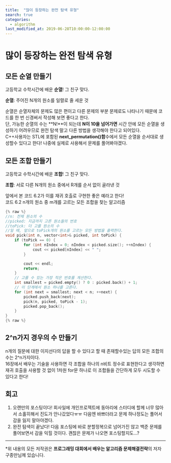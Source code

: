 ```yaml
---
title:  "많이 등장하는 완전 탐색 유형"
search: true
categories: 
  - algorithm
last_modified_at: 2019-06-28T10:00:00-12:00:00
---
```

많이 등장하는 완전 탐색 유형
=============

모든 순열 만들기
---
고등학교 수학시간에 배운 **순열**! 그 친구 맞다.

**순열**: 주어진 N개의 원소를 일렬로 줄 세운 것

순열은 순열자체의 문제도 많은 편이고 다른 문제의 부분 문제로도 나타나기 때문에 코드를 한 번 신경써서 작성해 보면 좋다고 한다.  
단, 가능한 순열의 수는 **N!**이 되는데 **N이 10을 넘어가면** 시간 안에 모든 순열을 생성하기 어려우므로 완전 탐색 말고 다른 방법을 생각해야 한다고 되어있다.  
C++사용자는 STL에 포함된 **next_permutation()함**수에서 모든 순열을 순서대로 생성할수 있다고 한다! 나중에 실제로 사용해서 문제를 풀어봐야겠다.

모든 조합 만들기
---
고등학교 수학시간에 배운 **조합**! 그 친구 맞다.

**조합**: 서로 다른 N개의 원소 중에서 R개를 순서 없이 골라낸 것

앞에서 본 코드 6.2가 이를 재귀 호출로 구현한 좋은 예라고 한다!  
코드 6.2 n개의 원소 중 m개를 고르는 모든 조합을 찾는 알고리즘  
```c++
{% raw %}
//n: 전체 원소의 수
//picked: 지금까지 고른 원소들의 번호
//toPick: 더 고를 원소의 수
//일 때, 앞으로 toPick개의 원소를 고르는 모든 방법을 출력한다.
void pick(int n, vector<int>& picked, int toPick) {
	if (toPick == 0) {
		for (int nIndex = 0; nIndex < picked.size(); ++nIndex) {
			cout << picked[nIndex] << " ";
		}

		cout << endl;
		return;
	}
	// 고를 수 있는 가장 작은 번호를 계산한다.
	int smallest = picked.empty() ? 0 : picked.back() + 1;
	// 이 단계에서 원소 하나를 고른다.
	for (int next = smallest; next < n; ++next) {
		picked.push_back(next);
		pick(n, picked, toPick - 1);
		picked.pop_back();
	}
}
{% raw %}
```

2^n가지 경우의 수 만들기
---
n개의 질문에 대한 이지선다의 답을 할 수 있다고 할 때 존재할수있는 답의 모든 조합의 수는 2^n가지이다.   
16장에서 배우는 기술을 사용하면 각 조합을 하나의 n비트 정수로 표현한다고 생각하면 재귀 호출을 사용할 것 없이 1차원 for문 하나로 이 조합들을 간단하게 모두 시도할 수 있다고 한다!

회고
---
1. 오랜만의 포스팅이다! 회사일에 개인프로젝트에 동아리에 스터디에 할께 너무 많아서 소홀히해서 진도가 안나갔었다ㅠㅠ 다음엔 바쁘더라고 문제 하나정도는 풀어서 감을 잃지 말아야겠다.  
2. 완전 탐색이 끝났다! 다음 포스팅에 바로 분할정복으로 넘어가진 않고 백준 문제를 풀어보면서 감을 익힐 것이다. 괜찮은 문제가 나오면 포스팅할지도...?  

------------
*위 내용의 모든 저작권은 **프로그래밍 대회에서 배우는 알고리즘 문제해결전략**의 저자 구종만님께 있습니다.